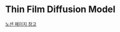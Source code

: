 # Thin Film Diffusion Model

[노션 페이지 참고](https://dalbom.notion.site/Thin-Film-Diffusion-Model-52358c026f0345fa8c382065133565fc?pvs=4)


